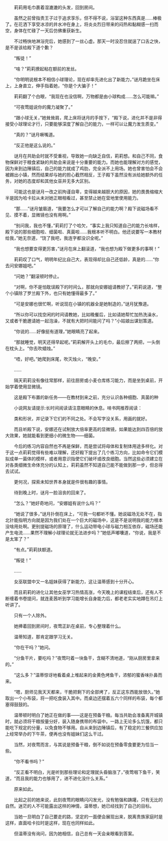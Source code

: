 　　莉莉用毛巾裹着湿漉漉的头发，回到房间。

　　虽然之前曾指责王子过于追求享乐，但不得不说，浴室这种东西真是……棒极了。在花洒下享受冰凉的井水冲在身上，将炎炎烈日带来的闷热和黏糊感一扫而空，身体在忙碌了一天后仿佛重获新生。

　　不过畅快地淋浴完后，她感到了一丝心虚。那天一时没忍住就逞了口舌之快，是不是该给殿下道个歉？

　　“叛徒！”

　　“啥？”莉莉撩起粘在额前的发丝。

　　“你明明说根本不相信小球理论，现在却率先进化出了新能力，”谜月跪坐在床上，上身直立，伸手指着她，“你是个大骗子！”

　　莉莉翻了个白眼，“我现在也没信啊，万物都是由小球构成……怎么可能嘛。”

　　“可夜莺姐说你的魔力凝聚了。”

　　“跟小球无关，”她耸耸肩，爬上床将谜月的手按下，“殿下说，进化并不是非得接受小球理论才行，只要能够深度了解自己的能力，一样可以让魔力发生质变。”

　　“真的？”谜月噘嘴道。

　　“反正他是这么说的。”

　　谜月在共助会时就不受重视，导致她一向缺乏自信，莉莉想。和自己不同，食物保鲜对于粮食紧缺的共助会来说是十分重要的能力。而她也能理解对方的感觉，因为来到边陲镇后，自己的能力就成了鸡肋，完全派不上用场。她也曾害怕会不会被踢出小镇，然而结果却与她的担心截然相反，王子殿下虽然没有派给她额外的任务，对她的态度却和其他女巫并无多大区别。

　　可能这也是谜月一改之前拘谨自卑，变得越来越胆大的原因，她的畏畏缩缩大半是因为哈卡拉从未对她正眼相看过，甚至禁止她在营地里使用能力。

　　“那……”谜月皱眉道，“我要怎么才可以了解自己的能力啊？殿下说磁场看不见、摸不着，显微镜也没有用啊。”

　　“别问我，我也不懂，”莉莉打了个哈欠，“事实上我只知道自己的能力长啥样，殿下说的那些细胞啦、细菌啦、真菌啦……我根本听不明白。他还说要写一本教材给我，”她无奈道，“饶了我吧，我连字都没识全呢。”

　　“我也想要变得更厉害，”谜月在床上翻滚道，“我也想为殿下做更多的事啊！”

　　莉莉叹了口气，明明年纪比自己大，表现得却比自己还低龄，真是的……“你去问安娜姐吧。”

　　“问她？”翻滚顿时停止。

　　“对啊，你不是怕耽误殿下的时间么，那就向安娜姐请教好了。”莉莉说道，“整个小镇除了罗兰殿下外，也只有她懂得最多了。”

　　“可是安娜也很忙啊，听说现在小镇的机器全是她制造的，”谜月犹豫道。

　　“所以你可以找空闲的时间请教她，比如晚餐后，比如请她帮忙加热洗澡水，又或者干脆邀请她一起泡澡，不就有大把时间能问了吗？”小姑娘出谋划策道。

　　“你说的……好像挺有道理，”她眼睛亮了起来。

　　“那就睡觉，明天还得早起呢。”莉莉解开头上的毛巾，最后擦了两把，一头倒在枕头上。“你去吹蜡烛。”

　　“唔，好吧。”她爬到床尾，吹灭烛火，“晚安。”

　　……

　　隔天莉莉没有像往常那样，前往厨房或小麦仓库练习能力，而是坐到桌前，开始学着使用显微镜。

　　这是殿下布置的新任务——在教材到来之前，充分认识各种细胞、真菌的种

　　小说网友请提示:长时间阅读请注意眼睛的休息。啃书网推荐阅读：

　　类和形状，并记录下它们的不同之处。不会写字没关系，用画的就好。

　　而且听殿下说，安娜还在试制放大倍率更高的显微镜，如果能达到四百倍的放大效果，她就能看到更细小的微生物——细菌。

　　今后的练习内容自然也不再是保鲜，而是尝试将母体和复制体用途多样化。对于这一点莉莉觉得有些难以理解，还好殿下提出了几个练习方向，比如命令它们模拟成单一菌体的模样，或者用意识指使它们破坏或改良细胞。当然这些必须建立在对各类细微生命体充分的认知上，莉莉虽然不知道自己能不能做到那一步，但总得去试试。

　　更何况，探索未知世界本身就是件很有趣的事情。

　　待到晚上时，谜月一脸沮丧的回来了。

　　“怎么？”她好奇地问，“安娜姐有说什么吗？”

　　“她说了很多，”谜月扑倒在床上，“可我一句都听不懂。她说磁场无处不在，指北针能指明方向就是因为我们处在一个巨大的磁场中，这是不是说明我的能力根本没啥用处啊。更别提磁场的原理了，什么运动带电小球与磁力相互依存，磁场还能产生电流……果然不理解小球理论就无法进步吗？”她低声嘟囔道，“你说，我是不是太笨了？”

　　“有点。”莉莉扶额道。

　　“叛徒！”

　　……

　　女巫联盟中又一名姐妹获得了新能力，这让温蒂感到十分开心。

　　而且莉莉的进化让其他女巫学习热情高涨，今天晚上的课程结束后，还有人不断缠着书卷提问，就连麦茜听到学习能增长自身能力后，都老老实实地蹲在吊灯上听讲了。

　　只有一个人除外。

　　她捧着回到房间时，夜莺正趴在桌前，专心整理着什么。

　　温蒂知道，那肯定跟学习无关。

　　“你在干吗？”她问。

　　“分鱼干片，要吃吗？”夜莺叼着一块鱼干，含糊不清地道，“刚从厨房里拿来的。”

　　“这么多？”温蒂惊讶地看着桌上堆起来的金黄色烤鱼干，浓郁的蜜香味扑鼻而来。

　　“嗯，厨师见我天天都来，干脆把剩下的全部烤了，反正这东西能放很久。”她取出一个小布袋，将一把吃食装入其中。而桌边还摆着五六个同样的布袋，每个都塞得鼓鼓的。

　　温蒂顿时明白了她正在做的事——这是在预备干粮。每当共助会准备离开城镇时，就必须将干粮按量分好，装入随身携带的布袋中。一路上无论多么饥饿，都只能吃下规定的分量，以免食物不够用。自从来到边陲镇后，有了稳定的三餐供应加上经常举办的下午茶，便再也没有姐妹们这么干过。

　　当然，对夜莺而言，与其说是预备干粮，倒不如说在预备零食要更为恰当一些。

　　“你不看书吗？”

　　“反正看不明白，光是听到那些理论和定理就头昏脑涨了，”夜莺咽下鱼干，笑道，“而且我的能力也够用了，进不进化没什么关系。”

　　原来如此。

　　比起之前的她来说，此刻夜莺的眼睛闪闪发光，没有勉强和踌躇，只有无比的自然。迷茫的人不可能露出这样的神情，温蒂想，她已经找到了自己的目标。

　　当她一旦明白了自己要走的路，坚定的一面便会展现出来，脱离贵族家庭时是这样，直面哈卡拉时是这样，现在也同样如此。

　　但温蒂没有询问，因为她相信，自己总有一天会亲眼看到答案。
